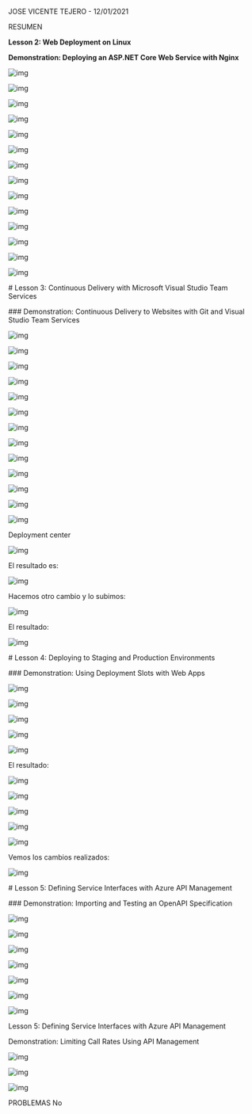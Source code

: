 JOSE VICENTE TEJERO - 12/01/2021


RESUMEN

**Lesson 2: Web Deployment on Linux**

**Demonstration: Deploying an ASP.NET Core Web Service with Nginx**

 

 

 

![img](clip_image002.png)

![img](clip_image004.png)

 

![img](clip_image006.png)

 

![img](clip_image007.png)

 

![img](clip_image009.png)

 

![img](clip_image011.png)

 

![img](clip_image013.png)

![img](clip_image015.png)

 

![img](clip_image017.png)

 

 

![img](file:///C:/Users/josev/AppData/Local/Temp/msohtmlclip1/01/clip_image018.png)

 

![img](clip_image020.png)

 

![img](clip_image022.png)

![img](clip_image024.png)

 

![img](clip_image026.png)

 

\# Lesson 3: Continuous Delivery with Microsoft Visual Studio Team Services

\### Demonstration: Continuous Delivery to Websites with Git and Visual Studio Team Services

 

 

![img](clip_image028.png)

![img](clip_image030.png)

 

![img](clip_image032.png)

 

![img](clip_image034.png)

 

![img](clip_image036.png)

 

![img](clip_image038.png)

 

![img](clip_image039.png)

 

![img](clip_image041.png)

 

![img](clip_image043.png)

 

 

![img](clip_image045.png)

 

![img](clip_image047.png)

 

![img](clip_image049.png)

 

![img](clip_image051.png)

 

Deployment center    

 

![img](clip_image053.png)

El resultado es:

 

![img](clip_image055.png)

 

Hacemos otro cambio y lo subimos:

![img](clip_image057.png)

 

El resultado:

 

![img](clip_image059.png)

\# Lesson 4: Deploying to Staging and Production Environments

\### Demonstration: Using Deployment Slots with Web Apps

 

![img](clip_image061.png)

 

![img](clip_image063.png)

 

 

![img](clip_image065.png)

![img](clip_image067.png)

 

 

 

![img](clip_image069.png)

 

El resultado:

 

![img](clip_image071.png)

 

 

 

 

![img](clip_image073.png)

 

![img](clip_image075.png)

 

![img](clip_image077.png)

 

 

![img](clip_image079.png)

 

Vemos los cambios realizados:

 

![img](clip_image081.png)

 

 

 

 

 



 

 

 

\# Lesson 5: Defining Service Interfaces with Azure API Management 

\### Demonstration: Importing and Testing an OpenAPI Specification

 

![img](clip_image083.png)

 

![img](clip_image085.png)

 

![img](clip_image087.png)

 

 

 

 

![img](clip_image089.png)

 



 

 

 

![img](clip_image091.png)



 

![img](clip_image093.png)

 

![img](clip_image095.png)

 

 

 

 

 

Lesson 5: Defining Service Interfaces with Azure API Management

Demonstration: Limiting Call Rates Using API Management

 

![img](clip_image097.png)

 

![img](clip_image099.png)

 

![img](clip_image101.png)

 

 

 

 

 

 

 

 
PROBLEMAS
No